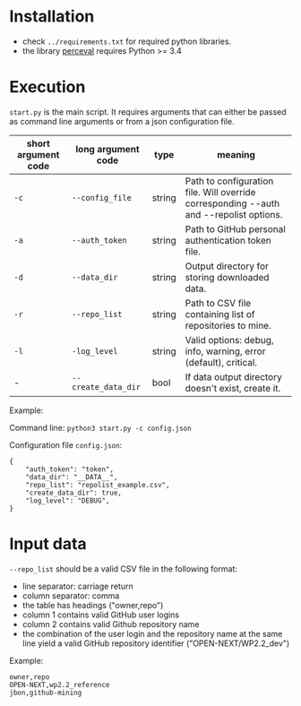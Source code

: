 # Installation

 - check `../requirements.txt` for required python libraries.
 - the library [perceval](https://github.com/chaoss/grimoirelab-perceval ) requires Python >= 3.4

# Execution

`start.py` is the main script. It requires arguments that can either be passed as command line arguments or from a json configuration file.

| short argument code | long argument code | type | meaning |
| ------------------- | ------------------ | ---- | ------- |
|`-c`|`--config_file`|string| Path to configuration file. Will override corresponding --auth and --repolist options.|
|`-a`|`--auth_token`|string|Path to GitHub personal authentication token file. |
|`-d`|`--data_dir`|string| Output directory for storing downloaded data.|
|`-r`|`--repo_list`|string| Path to CSV file containing list of repositories to mine.|
|`-l`|`-log_level`|string| Valid options: debug, info, warning, error (default), critical.|
| - |`--create_data_dir`|bool| If data output directory doesn't exist, create it.|

Example:

Command line: `python3 start.py -c config.json`

Configuration file `config.json`:
```
{
    "auth_token": "token",
    "data_dir": "__DATA__",
    "repo_list": "repolist_example.csv",
    "create_data_dir": true,
    "log_level": "DEBUG",
}
```

# Input data

`--repo_list` should be a valid CSV file in the following format:
 - line separator: carriage return
 - column separator: comma
 - the table has headings ("owner,repo")
 - column 1 contains valid GitHub user logins
 - column 2 contains valid Github repository name
 - the combination of the user login and the repository name at the same line yield a valid GitHub repository identifier ("OPEN-NEXT/WP2.2_dev")

Example:

```
owner,repo
OPEN-NEXT,wp2.2_reference
jbon,github-mining
```